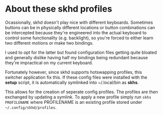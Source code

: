 # About these skhd profiles #

Ocassionally, skhd doesn't play nice with different keyboards.
Sometimes buttons can be in physically different locations
or button combinations can be intercepted because they're
engineered into the actual keyboard to control some functionality (e.g. backlight),
so you're forced to either learn two different motions or make two bindings.

I used to opt for the latter but found configuration files getting quite bloated
and generally dislike having half my bindings being redundant because they're
impractical on my current keyboard.

Fortunately however, since skhd supports hotswapping profiles,
this switcher application fix this.
If these config files were installed with the **setup**
script, it is automatically symlinked into ~/.local/bin as **skhs**.

This allows for the creation of seperate config profiles.
The profiles are then exchanged by updating a symlink. To apply a new profile
simply run `skhs PROFILENAME` where PROFILENAME is an existing profile
stored under `~/.config/skhd/profiles`.
